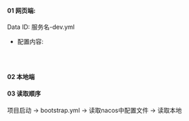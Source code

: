 #### 01 网页端:
Data ID: 服务名-dev.yml

- 配置内容:

```yml




```


#### 02 本地端



#### 03 读取顺序

项目启动 -> bootstrap.yml -> 读取nacos中配置文件 -> 读取本地